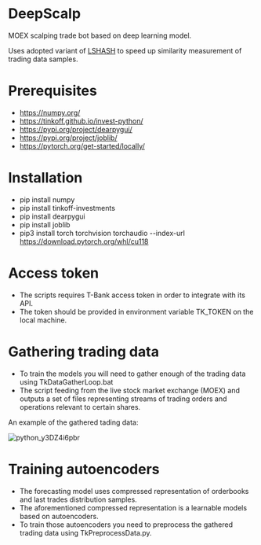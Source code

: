
# DeepScalp

MOEX scalping trade bot based on deep learning model.

Uses adopted variant of [LSHASH](https://github.com/kayzhu/LSHash) to speed up similarity measurement of trading data samples.

# Prerequisites

* https://numpy.org/
* https://tinkoff.github.io/invest-python/
* https://pypi.org/project/dearpygui/
* https://pypi.org/project/joblib/
* https://pytorch.org/get-started/locally/

# Installation

* pip install numpy
* pip install tinkoff-investments
* pip install dearpygui
* pip install joblib
* pip3 install torch torchvision torchaudio --index-url https://download.pytorch.org/whl/cu118

# Access token

* The scripts requires T-Bank access token in order to integrate with its API. 
* The token should be provided in environment variable TK_TOKEN on the local machine.

# Gathering trading data

* To train the models you will need to gather enough of the trading data using TkDataGatherLoop.bat
* The script feeding from the live stock market exchange (MOEX) and outputs a set of files representing streams of trading orders and operations relevant to certain shares.

An example of the gathered tading data:

![python_y3DZ4i6pbr](https://github.com/user-attachments/assets/509091af-7e51-4e83-8aaa-c364a2a04b98)

# Training autoencoders

* The forecasting model uses compressed representation of orderbooks and last trades distribution samples.
* The aforementioned compressed representation is a learnable models based on autoencoders.
* To train those autoencoders you need to preprocess the gathered trading data using TkPreprocessData.py.